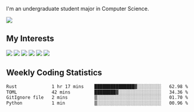 I'm an undergraduate student major in Computer Science.

![](https://github-readme-stats.vercel.app/api?username=littzhch&theme=radical)

## My Interests

![](https://img.shields.io/badge/Python-3776AB?style=flat&labelColor=FFD43B&logoColor=3776AB&logo=python)
![](https://img.shields.io/badge/C-00599C?style=flat&labelColor=01427d&logoColor=6295cb&logo=c)
![](https://img.shields.io/badge/Rust-ffffff?style=flat&labelColor=ffffff&logoColor=000000&logo=rust)
![](https://img.shields.io/badge/LaTeX-008080?style=flat&labelColor=eeece5&logoColor=008080&logo=latex)
![](https://img.shields.io/badge/OpenGL-5487b2?style=flat&labelColor=ffffff&logoColor=5487b2&logo=opengl)
![](https://img.shields.io/badge/archlinux-1793d1?style=flat&labelColor=333333&logoColor=1793d1&logo=archlinux)

## Weekly Coding Statistics
<!--START_SECTION:waka-->

```txt
Rust             1 hr 17 mins    ███████████████▓░░░░░░░░░   62.98 %
TOML             42 mins         ████████▓░░░░░░░░░░░░░░░░   34.36 %
GitIgnore file   2 mins          ▒░░░░░░░░░░░░░░░░░░░░░░░░   01.70 %
Python           1 min           ▒░░░░░░░░░░░░░░░░░░░░░░░░   00.96 %
```

<!--END_SECTION:waka-->
